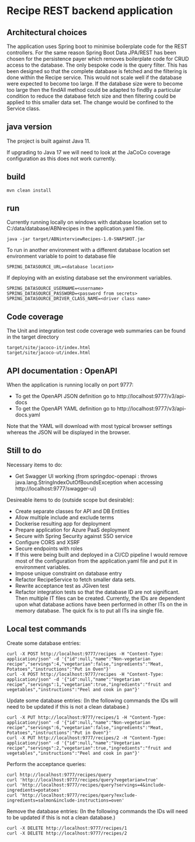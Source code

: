 # Recipe REST backend application

## Architectural choices
The application uses Spring boot to minimise boilerplate code for the REST controllers. For the same reason Spring Boot Data JPA/REST has been chosen for the persistence payer which removes boilerplate code for CRUD access to the database. The only bespoke code is the query filter. This has been designed so that the complete database is fetched and the filtering is done within the Recipe service. This would not scale well if the database were expected to become too large. If the database size were to become too large then the findAll method could be adapted to findBy a particular condition to reduce the database fetch size and then filtering could be applied to this smaller data set. The change would be confined to the Service class. 

## java version
The project is built against Java 11.

If upgrading to Java 17 we will need to look at the JaCoCo coverage configuration as this does not work currently.

## build
```
mvn clean install
```

## run
Currently running locally on windows with database location set to C:/data/database/ABNrecipes in the application.yaml file.

```
java -jar target/ABNinterviewRecipes-1.0-SNAPSHOT.jar
```
To run in another environment with a different database location set environment variable to point to database file
```
SPRING_DATASOURCE_URL=<database location>
```
If deploying with an existing database set the environment variables. 
```
SPRING_DATASOURCE_USERNAME=<username>
SPRING_DATASOURCE_PASSWORD=<password from secrets>
SPRING_DATASOURCE_DRIVER_CLASS_NAME=<driver class name>
```
## Code coverage
The Unit and integration test code coverage web summaries can be found in the target directory
```
target/site/jacoco-it/index.html
target/site/jacoco-ut/index.html
```
## API documentation : OpenAPI
When the application is running locally on port 9777:
- To get the OpenAPI JSON definition go to http://localhost:9777/v3/api-docs
- To get the OpenAPI YAML definition go to http://localhost:9777/v3/api-docs.yaml

Note that the YAML will download with most typical browser settings whereas the JSON will be displayed in the browser.

## Still to do
Necessary items to do:
- Get Swagger UI working (from springdoc-openapi : throws java.lang.StringIndexOutOfBoundsException when accessing http://localhost:9777/swagger-ui)

Desireable items to do (outside scope but desirable):
- Create separate classes for API and DB Entities
- Allow multiple include and exclude terms
- Dockerise resulting app for deployment
- Prepare application for Azure PaaS deployment
- Secure with Spring Security against SSO service
- Configure CORS and XSRF
- Secure endpoints with roles
- If this were being built and deployed in a CI/CD pipeline I would remove most of the configuration from the application.yaml file and put it in environment variables.
- Impose unique constraint on database entry
- Refactor RecipeService to fetch smaller data sets.
- Rewrite acceptance test as JGiven test
- Refactor integration tests so that the database ID are not significant. Then multiple IT files can be created. Currently, the IDs are dependent upon what database actions have been performed in other ITs on the in memory database. The quick fix is to put all ITs ina single file.

## Local test commands
Create some database entries:
```
curl -X POST http://localhost:9777/recipes -H "Content-Type: application/json" -d '{"id":null,"name":"Non-vegetarian recipe","servings":4,"vegetarian":false,"ingredients":"Meat, Potatoes","instructions":"Put in Oven"}'
curl -X POST http://localhost:9777/recipes -H "Content-Type: application/json" -d '{"id":null,"name":"Vegetarian recipe","servings":1,"vegetarian":true,"ingredients":"fruit and vegetables","instructions":"Peel and cook in pan"}'
```
Update some database entries:
(In the following commands the IDs will need to be updated if this is not a clean database.)
```
curl -X PUT http://localhost:9777/recipes/1 -H "Content-Type: application/json" -d '{"id":null,"name":"Non-vegetarian recipe","servings":6,"vegetarian":false,"ingredients":"Meat, Potatoes","instructions":"Put in Oven"}'
curl -X PUT http://localhost:9777/recipes/2 -H "Content-Type: application/json" -d '{"id":null,"name":"Vegetarian recipe","servings":2,"vegetarian":true,"ingredients":"fruit and vegetables","instructions":"Peel and cook in pan"}'
```
Perform the acceptance queries:
```
curl http://localhost:9777/recipes/query
curl 'http://localhost:9777/recipes/query?vegetarian=true'
curl 'http://localhost:9777/recipes/query?servings=4&include-ingredients=potatoes'
curl 'http://localhost:9777/recipes/query?exclude-ingredients=salmon&include-instructions=oven'

```
Remove the database entries: (In the following commands the IDs will need to be updated if this is not a clean database.)
```
curl -X DELETE http://localhost:9777/recipes/1
curl -X DELETE http://localhost:9777/recipes/2
```
